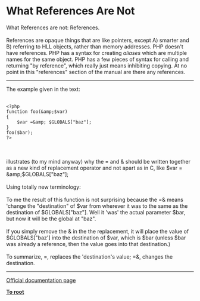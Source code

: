 # What References Are Not



What References are not: References.<br><br>References are opaque things that are like pointers, except A) smarter and B) referring to HLL objects, rather than memory addresses. PHP doesn&apos;t have references. PHP has a syntax for creating *aliases* which are multiple names for the same object. PHP has a few pieces of syntax for calling and returning "by reference", which really just means inhibiting copying. At no point in this "references" section of the manual are there any references.  

---

The example given in the text:<br><br>

```
<?php
function foo(&amp;$var)
{
    $var =&amp; $GLOBALS["baz"];
}
foo($bar); 
?>
```
<br><br>illustrates (to my mind anyway) why the = and &amp; should be written together as a new kind of replacement operator and not apart as in C, like  $var = &amp;$GLOBALS["baz"];<br><br>Using totally new terminology:<br><br>To me the result of this function is not surprising because the =&amp; means &apos;change the "destination" of $var from wherever it was to the same as the destination of $GLOBALS["baz"]. Well it &apos;was&apos; the actual parameter $bar, but now it will be the global at "baz".<br><br>If you simply remove the &amp; in the the replacement, it will place the value of $GLOBALS["baz&apos;] into the destination of $var, which is $bar (unless $bar was already a reference, then the value goes into that destination.)<br><br>To summarize, =, replaces the &apos;destination&apos;s value; =&amp;, changes the destination.  

---

[Official documentation page](https://www.php.net/manual/en/language.references.arent.php)

**[To root](/README.md)**